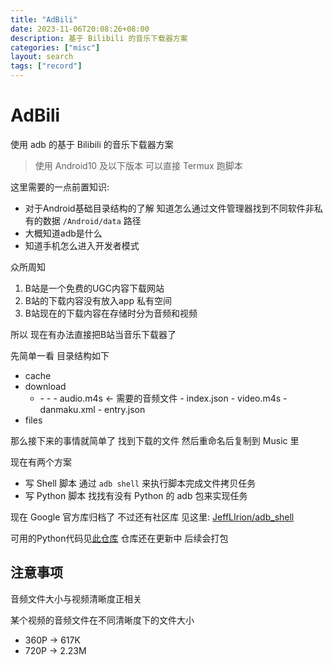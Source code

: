 ```yaml
---
title: "AdBili"
date: 2023-11-06T20:08:26+08:00
description: 基于 Bilibili 的音乐下载器方案
categories: ["misc"]
layout: search
tags: ["record"]
---
```


# AdBili

使用 adb 的基于 Bilibili 的音乐下载器方案

> 使用 Android10 及以下版本 可以直接 Termux 跑脚本

这里需要的一点前置知识:
- 对于Android基础目录结构的了解 知道怎么通过文件管理器找到不同软件非私有的数据 `/Android/data` 路径
- 大概知道adb是什么
- 知道手机怎么进入开发者模式

众所周知
1. B站是一个免费的UGC内容下载网站
2. B站的下载内容没有放入app 私有空间
3. B站现在的下载内容在存储时分为音频和视频

所以 现在有办法直接把B站当音乐下载器了

先简单一看 目录结构如下
- cache
- download
  - <avid>
    - <cid>
      - <video_quality>
        - audio.m4s <- 需要的音频文件
        - index.json
        - video.m4s
      - danmaku.xml
      - entry.json
- files

那么接下来的事情就简单了 找到下载的文件 然后重命名后复制到 Music 里

现在有两个方案
- 写 Shell 脚本 通过 `adb shell` 来执行脚本完成文件拷贝任务
- 写 Python 脚本 找找有没有 Python 的 adb 包来实现任务

现在 Google 官方库归档了 不过还有社区库 见这里: [JeffLIrion/adb_shell](https://github.com/JeffLIrion/adb_shell)

可用的Python代码见[此仓库](https://github.com/HUGHNew/adbili) 仓库还在更新中 后续会打包

## 注意事项

音频文件大小与视频清晰度正相关

某个视频的音频文件在不同清晰度下的文件大小
- 360P -> 617K
- 720P -> 2.23M